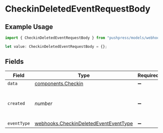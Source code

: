 # CheckinDeletedEventRequestBody

## Example Usage

```typescript
import { CheckinDeletedEventRequestBody } from "pushpress/models/webhooks";

let value: CheckinDeletedEventRequestBody = {};
```

## Fields

| Field                                                                                          | Type                                                                                           | Required                                                                                       | Description                                                                                    |
| ---------------------------------------------------------------------------------------------- | ---------------------------------------------------------------------------------------------- | ---------------------------------------------------------------------------------------------- | ---------------------------------------------------------------------------------------------- |
| `data`                                                                                         | [components.Checkin](../../models/components/checkin.md)                                       | :heavy_minus_sign:                                                                             | N/A                                                                                            |
| `created`                                                                                      | *number*                                                                                       | :heavy_minus_sign:                                                                             | Unix timestamp of the deletion event                                                           |
| `eventType`                                                                                    | [webhooks.CheckinDeletedEventEventType](../../models/webhooks/checkindeletedeventeventtype.md) | :heavy_minus_sign:                                                                             | N/A                                                                                            |